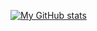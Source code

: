 [![My GitHub stats](https://github-readme-stats.vercel.app/api?username=HiImZsofi&show_icons=true&theme=synthwave)](https://github.com/anuraghazra/github-readme-stats)

